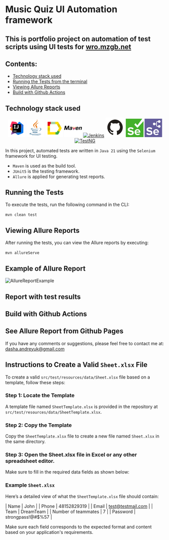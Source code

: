 # Music Quiz UI Automation framework

## This is portfolio project on automation of test scripts using UI tests for  [wro.mzgb.net](https://wro.mzgb.net/)

## Contents:

- [Technology stack used](https://github.com/DaryaAndreyuk/PetStoreAPITesting/tree/fb_DaryaAndreyuk_8_AddReadMe?tab=readme-ov-file#technology-stack-used)
- [Running the Tests from the terminal](https://github.com/DaryaAndreyuk/PetStoreAPITesting/tree/fb_DaryaAndreyuk_8_AddReadMe?tab=readme-ov-file#running-the-tests)
- [Viewing Allure Reports](https://github.com/DaryaAndreyuk/PetStoreAPITesting/tree/fb_DaryaAndreyuk_8_AddReadMe?tab=readme-ov-file#viewing-allure-reports)
- [Build with Github Actions](https://github.com/DaryaAndreyuk/PetStoreAPITesting/tree/fb_DaryaAndreyuk_8_AddReadMe?tab=readme-ov-file#build-with-jenkins)

## Technology stack used

<p align="center" dir="auto">
<a href="https://www.jetbrains.com/idea/" rel="nofollow"><img width="11%" title="IntelliJ IDEA" src="images/logo/Intelij_IDEA.svg" alt="Intellij_IDEA" style="max-width: 100%;"></a>
<a href="https://www.java.com/" rel="nofollow"><img width="11%" title="Java" src="images/logo/Java.svg" alt="Java" style="max-width: 100%;"></a>
<a href="https://allurereport.org/" rel="nofollow"><img width="11%" title="Allure Report" src="images/logo/Allure_Report.svg" alt="Allure_Report" style="max-width: 100%;"></a>
<a href="https://maven.org/" rel="nofollow"><img width="11%" title="Gradle" src="images/logo/Maven.svg" alt="Gradle" style="max-width: 100%;"></a>
<a href="https://www.githubactions.io/" rel="nofollow"><img width="11%" title="Github Actions" src="images/logo/Jenkins.svg" alt="Jenkins" style="max-width: 100%;"></a>
<a href="https://github.com/"><img width="12%" title="GitHub" src="images/logo/GitHub.svg" alt="GitHub" style="max-width: 100%;"></a>
<a href="https://selenium.io/" rel="nofollow"><img width="11%" title="Selenium" src="images/logo/Selenium.png" alt="RestAssured" style="max-width: 100%;"></a>
<a href="https://seleniumgrid.io/" rel="nofollow"><img width="11%" title="Selenium Grid" src="images/logo/Selenium%20Grid.png" alt="RestAssured" style="max-width: 100%;"></a>
<a href="https://junit.org/" rel="nofollow"><img width="12%" title="TestNG" src="images/logo/JUnit5.svg" alt="TestNG" style="max-width: 100%;"></a>

</p>

In this project, automated tests are written in `Java 21` using the `Selenium` framework for UI testing.

- `Maven` is used as the build tool.
- `JUnit5` is the testing framework.
- `Allure` is applied for generating test reports.

## Running the Tests

To execute the tests, run the following command in the CLI:

`mvn clean test`

## Viewing Allure Reports

After running the tests, you can view the Allure reports by executing:

`mvn allureServe`

## Example of Allure Report

<img src="images/AllureExample.png" alt="AllureReportExample" />

## Report with test results



## Build with Github Actions



## See Allure Report from Github Pages




If you have any comments or suggestions, please feel free to contact me
at: [dasha.andreyuk@gmail.com](dasha.andreyuk@gmail.com)


## Instructions to Create a Valid `Sheet.xlsx` File

To create a valid `src/test/resources/data/Sheet.xlsx` file based on a template, follow these steps:

### Step 1: Locate the Template

A template file named `SheetTemplate.xlsx` is provided in the repository at `src/test/resources/data/SheetTemplate.xlsx`.

### Step 2: Copy the Template

Copy the `SheetTemplate.xlsx` file to create a new file named `Sheet.xlsx` in the same directory.

 ### Step 3: Open the Sheet.xlsx file in Excel or any other spreadsheet editor.
Make sure to fill in the required data fields as shown below:

### Example `Sheet.xlsx`

Here’s a detailed view of what the `SheetTemplate.xlsx` file should contain:

| Name                | John              |
| Phone               | 48152829319       |
| Email               | test@testmail.com |
| Team                | DreamTeam         |
| Number of teammates | 7                 |
| Password            | strongpass!@#$%57 |

Make sure each field corresponds to the expected format and content based on your application's requirements.

